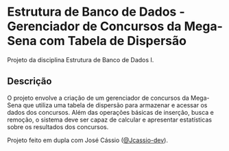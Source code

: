 # Estrutura de Banco de Dados - Gerenciador de Concursos da Mega-Sena com Tabela de Dispersão

Projeto da disciplina Estrutura de Banco de Dados I.

## Descrição
O projeto envolve a criação de um gerenciador de concursos da Mega-Sena que utiliza uma tabela de dispersão para armazenar e acessar os dados dos concursos. Além das operações básicas de inserção, busca e remoção, o sistema deve ser capaz de calcular e apresentar estatísticas sobre os resultados dos concursos.


Projeto feito em dupla com José Cássio ([@Jcassio-dev](https://github.com/Jcassio-dev)).
